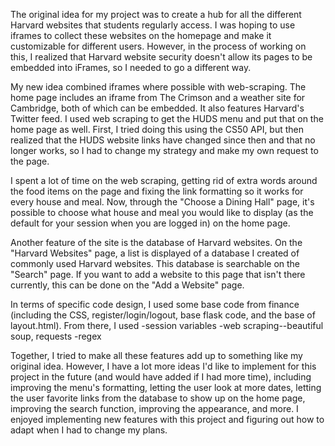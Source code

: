 The original idea for my project was to create a hub for all the different Harvard websites that students regularly access. I was hoping to use iframes to collect these websites on the homepage and make it customizable for different users. However, in the process of working on this, I realized that Harvard website security doesn't allow its pages to be embedded into iFrames, so I needed to go a different way.

My new idea combined iframes where possible with web-scraping. The home page includes an iframe from The Crimson and a weather site for Cambridge, both of which can be embedded. It also features Harvard's Twitter feed. I used web scraping to get the HUDS menu and put that on the home page as well. First, I tried doing this using the CS50 API, but then realized that the HUDS website links have changed since then and that no longer works, so I had to change my strategy and make my own request to the page. 

I spent a lot of time on the web scraping, getting rid of extra words around the food items on the page and fixing the link formatting so it works for every house and meal. Now, through the "Choose a Dining Hall" page, it's possible to choose what house and meal you would like to display (as the default for your session when you are logged in) on the home page. 

Another feature of the site is the database of Harvard websites. On the "Harvard Websites" page, a list is displayed of a database I created of commonly used Harvard websites. This database is searchable on the "Search" page. If you want to add a website to this page that isn't there currently, this can be done on the "Add a Website" page. 

In terms of specific code design, I used some base code from finance (including the CSS, register/login/logout, base flask code, and the base of layout.html). From there, I used
-session variables
-web scraping--beautiful soup, requests
-regex


Together, I tried to make all these features add up to something like my original idea. However, I have a lot more ideas I'd like to implement for this project in the future (and would have added if I had more time), including improving the menu's formatting, letting the user look at more dates, letting the user favorite links from the database to show up on the home page, improving the search function, improving the appearance, and more. I enjoyed implementing new features with this project and figuring out how to adapt when I had to change my plans.
